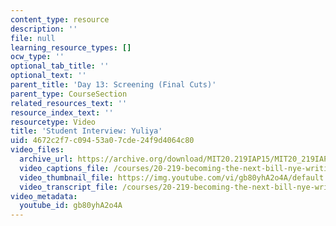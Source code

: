 ```yaml
---
content_type: resource
description: ''
file: null
learning_resource_types: []
ocw_type: ''
optional_tab_title: ''
optional_text: ''
parent_title: 'Day 13: Screening (Final Cuts)'
parent_type: CourseSection
related_resources_text: ''
resource_index_text: ''
resourcetype: Video
title: 'Student Interview: Yuliya'
uid: 4672c2f7-c094-53a0-7cde-24f9d4064c80
video_files:
  archive_url: https://archive.org/download/MIT20.219IAP15/MIT20_219IAP15_D13P3_300k.mp4
  video_captions_file: /courses/20-219-becoming-the-next-bill-nye-writing-and-hosting-the-educational-show-january-iap-2015/a78e48d8f4bb599a86984547cc849fda_gb80yhA2o4A.vtt
  video_thumbnail_file: https://img.youtube.com/vi/gb80yhA2o4A/default.jpg
  video_transcript_file: /courses/20-219-becoming-the-next-bill-nye-writing-and-hosting-the-educational-show-january-iap-2015/c0d9fe28acc915a603bc274256bf4ef7_gb80yhA2o4A.pdf
video_metadata:
  youtube_id: gb80yhA2o4A
---
```

